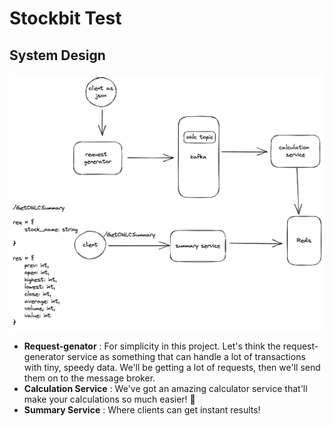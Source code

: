 # Stockbit Test

## System Design
![high-level-design](./ohlc-high-level-design.png)

- **Request-genator** : For simplicity in this project. Let's think the request-generator service as something that can handle a lot of transactions with tiny, speedy data. We'll be getting a lot of requests, then we'll send them on to the message broker.
- **Calculation Service** : We've got an amazing calculator service that'll make your calculations so much easier! 🤩
- **Summary Service** : Where clients can get instant results!

